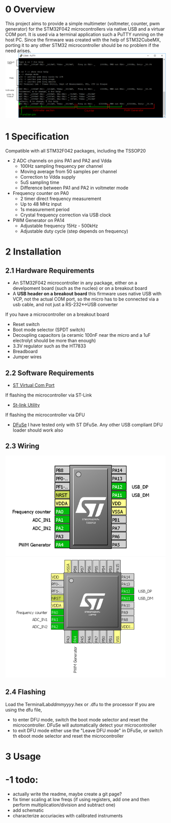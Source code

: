 # 0 Overview #
This project aims to provide a simple multimeter (voltmeter, counter, pwm generator) for the STM32F042 microcontrollers via native USB and a virtuar COM port. It is used via a terminal application such a PuTTY running on the host PC. 
Since the firmware was created with the help of STM32CubeMX, porting it to any other STM32 microcontroller should be no problem if the need arises. 
![Overview](/Documentation/Images/OperationScreen.PNG)

# 1 Specification #
Compatible with all STM32F042 packages, including the TSSOP20

- 2 ADC channels on pins PA1 and PA2 and Vdda 
	- 100Hz sampling frequency per channel
	- Moving average from 50 samples  per channel
	- Correction to Vdda supply 
	- 5uS sampling time
	- Difference between PA1 and PA2 in voltmeter mode
- Frequency counter on PA0
	- 2 timer direct frequency measurement
	- Up to 48 MHz input
	- 1s measurement period
	- Crystal frequency correction via USB clock
- PWM Generator on PA14
	- Adjustable frequency 15Hz - 500kHz
	- Adjustable duty cycle (step depends on frequency)

# 2 Installation #
## 2.1 Hardware Requirements ##
- An STM32F042 microcontroller in any package, either on a develpoment board (such as the nucleo) or on a breakout board
- A **USB header on a breakout board** this firmware uses native USB with VCP, not the actual COM port, so the micro has to be connected via a usb cable, and not just a RS-232<->USB converter

If you have a microcontroller on a breakout board
- Reset switch
- Boot mode selector (SPDT switch)
- Decoupling capacitors (a ceramic 100nF near the micro and a 1uF electrolyt should be more than enough) 
- 3.3V regulator such as the HT7833
- Breadboard
- Jumper wires

## 2.2 Software Requirements ##
- [ST Virtual Com Port](http://www.st.com/en/development-tools/stsw-stm32102.html)

If flashing the microcontroller via ST-Link
- [St-link Utility](http://www.st.com/en/development-tools/stsw-link004.html)

If flashing the microcontroller via DFU
- [DFuSe](http://www.st.com/en/development-tools/stsw-stm32080.html) I have tested only with ST DFuSe. Any other USB compliant DFU loader should work also

## 2.3 Wiring ##

![TSSOP20 Pinout](/Documentation/Images/TSSOP20_pinout.PNG)
![LQFP32 Pinout](/Documentation/Images/LQFP32_pinout.PNG)

## 2.4 Flashing ##

Load the TerminalLab*ddmmyyyy*.hex or .dfu to the processor
If you are using the dfu file, 
- to enter DFU mode, switch the boot mode selector and reset the microcontroller. DFuSe will automatically detect your microcontroller
- to exit DFU mode either use the "Leave DFU mode" in DFuSe, or switch th eboot mode selector and reset the microcontroller

# 3 Usage #


# -1 todo: #
- actually write the readme, maybe create a git page?
- fix timer scaling at low freqs (if using registers, add one and then perform multiplication/division and subtract one)
- add schematic
- characterize accuriacies with calibrated instruments